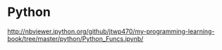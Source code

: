 # Python

http://nbviewer.ipython.org/github/jtwp470/my-programming-learning-book/tree/master/python/Python_Funcs.ipynb/
